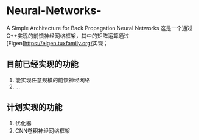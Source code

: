 # Neural-Networks-
A Simple Architecture for Back Propagation Neural Networks 
这是一个通过C++实现的前馈神经网络框架，其中的矩阵运算通过[Eigen]<https://eigen.tuxfamily.org/>实现；

## 目前已经实现的功能
1. 能实现任意规模的前馈神经网络
2. ...

## 计划实现的功能
1. 优化器
2. CNN卷积神经网络框架
